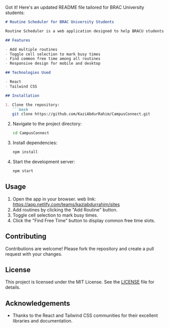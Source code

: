 Got it! Here's an updated README file tailored for BRAC University students:

```markdown
# Routine Scheduler for BRAC University Students

Routine Scheduler is a web application designed to help BRACU students find common free time among multiple routines. Users can input their routines, and the app will filter and display the common free time slots.

## Features

- Add multiple routines
- Toggle cell selection to mark busy times
- Find common free time among all routines
- Responsive design for mobile and desktop

## Technologies Used

- React
- Tailwind CSS

## Installation

1. Clone the repository:
   ```bash
   git clone https://github.com/KaziAbdurRahim/CampusConnect.git
   ```
2. Navigate to the project directory:
   ```bash
   cd CampusConnect
   ```
3. Install dependencies:
   ```bash
   npm install
   ```
4. Start the development server:
   ```bash
   npm start
   ```

## Usage

1. Open the app in your browser.
  web link: https://app.netlify.com/teams/kaziabdurrahim/sites
2. Add routines by clicking the "Add Routine" button.
3. Toggle cell selection to mark busy times.
4. Click the "Find Free Time" button to display common free time slots.

## Contributing

Contributions are welcome! Please fork the repository and create a pull request with your changes.

## License

This project is licensed under the MIT License. See the [LICENSE](LICENSE) file for details.

## Acknowledgements

- Thanks to the React and Tailwind CSS communities for their excellent libraries and documentation.



